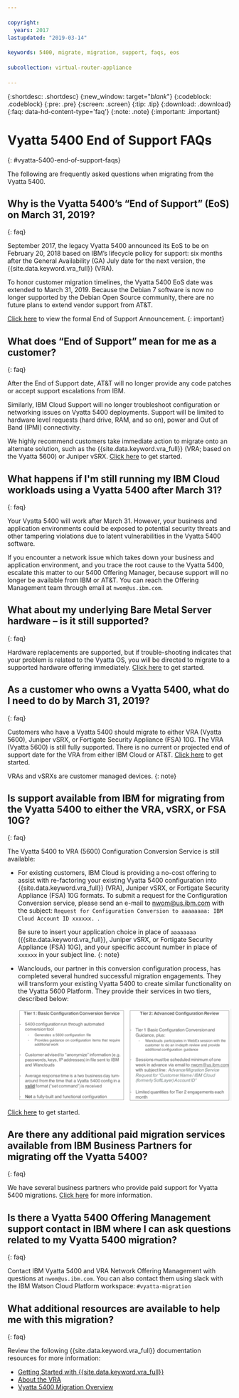 ```yaml
---

copyright:
  years: 2017
lastupdated: "2019-03-14"

keywords: 5400, migrate, migration, support, faqs, eos

subcollection: virtual-router-appliance

---
```


{:shortdesc: .shortdesc}
{:new_window: target="_blank_"}
{:codeblock: .codeblock}
{:pre: .pre}
{:screen: .screen}
{:tip: .tip}
{:download: .download}
{:faq: data-hd-content-type='faq'}
{:note: .note}
{:important: .important}

# Vyatta 5400 End of Support FAQs
{: #vyatta-5400-end-of-support-faqs}

The following are frequently asked questions when migrating from the Vyatta 5400.

## Why is the Vyatta 5400’s “End of Support” (EoS) on March 31, 2019?
{: faq}

September 2017, the legacy Vyatta 5400 announced its EoS to be on February 20, 2018 based on IBM’s lifecycle policy for support:  six months after the General Availability (GA) July date for the next version, the {{site.data.keyword.vra_full}} (VRA).

To honor customer migration timelines, the Vyatta 5400 EoS date was extended to March 31, 2019. Because the Debian 7 software is now no longer supported by the Debian Open Source community, there are no future plans to extend vendor support from AT&T.

[Click here](/docs/infrastructure/virtual-router-appliance?topic=virtual-router-appliance-vyatta-5400-end-of-support-announcement) to view the formal End of Support Announcement.
{: important}

## What does “End of Support” mean for me as a customer?
{: faq}

After the End of Support date, AT&T will no longer provide any code patches or accept support escalations from IBM.

Similarly, IBM Cloud Support will no longer troubleshoot configuration or networking issues on Vyatta 5400 deployments.  Support will be limited to hardware level requests (hard drive, RAM, and so on), power and Out of Band (IPMI) connectivity.

We highly recommend customers take immediate action to migrate onto an alternate solution, such as the {{site.data.keyword.vra_full}} (VRA; based on the Vyatta 5600) or Juniper vSRX.  [Click here](/docs/infrastructure/virtual-router-appliance?topic=virtual-router-appliance-migration-overview) to get started.

## What happens if I'm still running my IBM Cloud workloads using a Vyatta 5400 after March 31?
{: faq}

Your Vyatta 5400 will work after March 31. However, your business and application environments could be exposed to potential security threats and other tampering violations due to latent vulnerabilities in the Vyatta 5400 software.

If you encounter a network issue which takes down your business and application environment, and you trace the root cause to the Vyatta 5400, escalate this matter to our 5400 Offering Manager, because support will no longer be available from IBM or AT&T. You can reach the Offering Management team through email at `nwom@us.ibm.com`.

## What about my underlying Bare Metal Server hardware – is it still supported?
{: faq}

Hardware replacements are supported, but if trouble-shooting indicates that your problem is related to the Vyatta OS, you will be directed to migrate to a supported hardware offering immediately. [Click here](/docs/infrastructure/virtual-router-appliance?topic=virtual-router-appliance-migration-overview) to get started.

## As a customer who owns a Vyatta 5400, what do I need to do by March 31, 2019?
{: faq}

Customers who have a Vyatta 5400 should migrate to either VRA (Vyatta 5600), Juniper vSRX, or Fortigate Security Appliance (FSA) 10G. The VRA (Vyatta 5600) is still fully supported. There is no current or projected end of support date for the VRA from either IBM Cloud or AT&T. [Click here](/docs/infrastructure/virtual-router-appliance?topic=virtual-router-appliance-migration-overview) to get started.

  VRAs and vSRXs are customer managed devices.
  {: note}

## Is support available from IBM for migrating from the Vyatta 5400 to either the VRA, vSRX, or FSA 10G?
{: faq}

The Vyatta 5400 to VRA (5600) Configuration Conversion Service is still available:

* For existing customers, IBM Cloud is providing a no-cost offering to assist with re-factoring your existing Vyatta 5400 configuration into {{site.data.keyword.vra_full}} (VRA), Juniper vSRX, or Fortigate Security Appliance (FSA) 10G formats. To submit a request for the Configuration Conversion service, please send an e-mail to nwom@us.ibm.com with the subject: `Request for Configuration Conversion to aaaaaaaa: IBM Cloud Account ID xxxxxx. `.

  Be sure to insert your application choice in place of `aaaaaaaa` ({{site.data.keyword.vra_full}}, Juniper vSRX, or Fortigate Security Appliance (FSA) 10G), and your specific account number in place of `xxxxxx` in your subject line.
  {: note}

* Wanclouds, our partner in this conversion configuration process, has completed several hundred successful migration engagements. They will transform your existing Vyatta 5400 to create similar functionality on the Vyatta 5600 Platform. They provide their services in two tiers, described below:

  ![Tiers](images/tiers.png "Tiers")

[Click here](/docs/infrastructure/virtual-router-appliance?topic=virtual-router-appliance-migration-overview) to get started.

## Are there any additional paid migration services available from IBM Business Partners for migrating off the Vyatta 5400?
{: faq}

We have several business partners who provide paid support for Vyatta 5400 migrations. [Click here](/docs/infrastructure/virtual-router-appliance?topic=virtual-router-appliance-vyatta-5400-end-of-support-announcement) for more information.

## Is there a Vyatta 5400 Offering Management support contact in IBM where I can ask questions related to my Vyatta 5400 migration?
{: faq}

Contact IBM Vyatta 5400 and VRA Network Offering Management with questions at `nwom@us.ibm.com`. You can also contact them using slack with the IBM Watson Cloud Platform workspace: `#vyatta-migration`

## What additional resources are available to help me with this migration?
{: faq}

Review the following {{site.data.keyword.vra_full}} documentation resources for more information:

  * [Getting Started with {{site.data.keyword.vra_full}}](/docs/infrastructure/virtual-router-appliance?topic=virtual-router-appliance-getting-started)
  * [About the VRA](/docs/infrastructure/virtual-router-appliance?topic=virtual-router-appliance-about-the-vra)
  * [Vyatta 5400 Migration Overview](/docs/infrastructure/virtual-router-appliance?topic=virtual-router-appliance-migration-overview)

